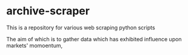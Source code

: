# archive-scraper
This is a repository for various web scraping python scripts

The aim of which is to gather data which has exhibited influence upon markets' momoentum,

